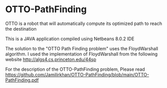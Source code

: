 # OTTO-PathFinding
OTTO is a robot that will automatically compute its optimized path to reach the destination

This is a JAVA application compiled using Netbeans 8.0.2 IDE

The solution to the "OTTO Path Finding problem" uses the FloydWarshall algorithm.
I used the implementation of FloydWarshall from the following website
http://algs4.cs.princeton.edu/44sp


For the description of the OTTO-PathFinding problem, Please read
https://github.com/Jamilirkhan/OTTO-PathFinding/blob/main/OTTO-PathFinding.pdf
